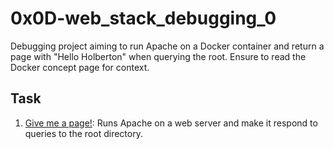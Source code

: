 # 0x0D-web_stack_debugging_0
Debugging project aiming to run Apache on a Docker container and return a page with "Hello Holberton" when querying the root. Ensure to read the Docker concept page for context.

## Task
1. [Give me a page!](./0-give_me_a_page):
Runs Apache on a web server and make it respond to queries to the root directory.
